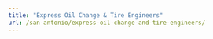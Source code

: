 ```yaml
---
title: "Express Oil Change & Tire Engineers"
url: /san-antonio/express-oil-change-and-tire-engineers/
---
```

